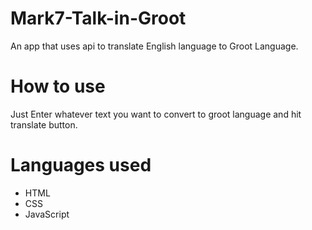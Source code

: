 # Mark7-Talk-in-Groot
 An app that uses api to translate English language to Groot Language.
# How to use
Just Enter whatever text you want to convert to groot language and hit translate button.
# Languages used
- HTML
- CSS
- JavaScript
